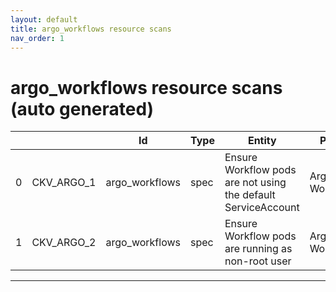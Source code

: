 ```yaml
---
layout: default
title: argo_workflows resource scans
nav_order: 1
---
```


# argo_workflows resource scans (auto generated)

|    |            | Id             | Type   | Entity                                                        | Policy         | IaC                                                                                                                 |
|----|------------|----------------|--------|---------------------------------------------------------------|----------------|---------------------------------------------------------------------------------------------------------------------|
|  0 | CKV_ARGO_1 | argo_workflows | spec   | Ensure Workflow pods are not using the default ServiceAccount | Argo Workflows | https://github.com/bridgecrewio/checkov/tree/master/checkov/argo_workflows/checks/template/DefaultServiceAccount.py |
|  1 | CKV_ARGO_2 | argo_workflows | spec   | Ensure Workflow pods are running as non-root user             | Argo Workflows | https://github.com/bridgecrewio/checkov/tree/master/checkov/argo_workflows/checks/template/RunAsNonRoot.py          |


---


